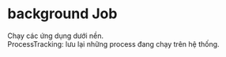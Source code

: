 # background Job
Chạy các ứng dụng dưới nền.  
ProcessTracking: lưu lại những process đang chạy trên hệ thống.  
